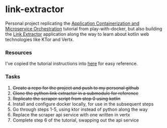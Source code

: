 # link-extractor

Personal project replicating the [Application Containerization and Microservice Orchestration](https://training.play-with-docker.com/microservice-orchestration) tutorial from play-with-docker, but also building the [Link Extractor](https://github.com/ibnesayeed/linkextractor) application along the way to learn about kotlin web technologies like KTor and Vertx.

### Resources

I've copied the tutorial instructions into [here](./docs/docker-microservice-guide.html) for easy reference.

### Tasks

1. ~~Create a repo for the project and push to my personal github~~
2. ~~Clone the python link extractor in a submodule for reference~~
3. ~~Replicate the scraper script from step 0 using kotlin~~
4. Install and configure docker locally, for use in the subsequent steps
5. Go through steps 1-5, using ktor instead of python along the way
6. Replace the scraper api service with one written in vertx
7. Complete step 6 of the tutorial, swapping out the api service
